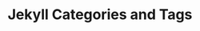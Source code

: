 ---
layout: post
title:  "Jekyll Categories and Tags"
categories: [Blog]
tags: [azure,linux]
description: "Why I prefer tags over categories in Jekyll" #this is a custom variable meant for a short description to be displayed on home page
---